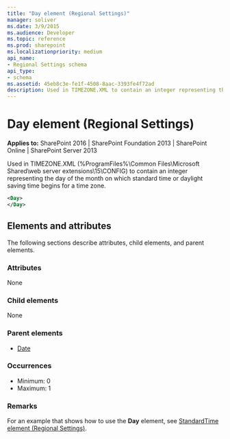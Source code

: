 ```yaml
---
title: "Day element (Regional Settings)"
manager: soliver
ms.date: 3/9/2015
ms.audience: Developer
ms.topic: reference
ms.prod: sharepoint
ms.localizationpriority: medium
api_name:
- Regional Settings schema
api_type:
- schema
ms.assetid: 45eb8c3e-fe1f-4508-8aac-3393fe4f72ad
description: Used in TIMEZONE.XML to contain an integer representing the day of the month on which standard time or daylight saving time begins for a time zone.
---
```


# Day element (Regional Settings)

**Applies to:** SharePoint 2016 | SharePoint Foundation 2013 | SharePoint Online | SharePoint Server 2013
  
Used in TIMEZONE.XML (%ProgramFiles%\Common Files\Microsoft Shared\web server extensions\15\CONFIG) to contain an integer representing the day of the month on which standard time or daylight saving time begins for a time zone.
  
```XML
<Day>
</Day>
```

## Elements and attributes

The following sections describe attributes, child elements, and parent elements.

### Attributes

None
   
### Child elements

None
   
### Parent elements

- [Date](date-element-regional-settings.md)
   
### Occurrences

- Minimum: 0
- Maximum: 1 

### Remarks

For an example that shows how to use the **Day** element, see [StandardTime element (Regional Settings)](standardtime-element-regional-settings.md). 
  

